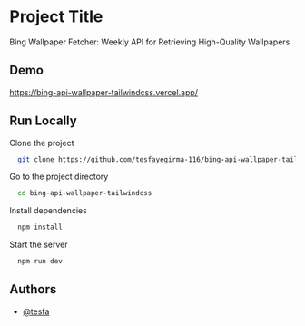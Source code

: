 
# Project Title

Bing Wallpaper Fetcher: Weekly API for Retrieving High-Quality Wallpapers

## Demo

https://bing-api-wallpaper-tailwindcss.vercel.app/

## Run Locally

Clone the project

```bash
  git clone https://github.com/tesfayegirma-116/bing-api-wallpaper-tailwindcss.git
```

Go to the project directory

```bash
  cd bing-api-wallpaper-tailwindcss
```

Install dependencies

```bash
  npm install
```

Start the server

```bash
  npm run dev
```


## Authors

- [@tesfa](https://www.github.com/tesfayegirma-116)

